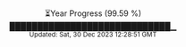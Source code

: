<p align="center">
⏳Year Progress (99.59 %) <br>
█████████████████████████████▁ <br>
<sub>Updated: Sat, 30 Dec 2023 12:28:51 GMT</sub>
</p>


